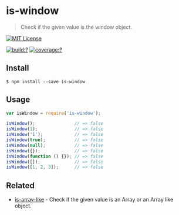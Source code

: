 # is-window

> Check if the given value is the window object.

[![MIT License](https://img.shields.io/badge/license-MIT_License-green.svg?style=flat-square)](https://github.com/bubkoo/is-window/blob/master/LICENSE)


[![build:?](https://img.shields.io/travis/bubkoo/is-window/master.svg?style=flat-square)](https://travis-ci.org/bubkoo/is-window)
[![coverage:?](https://img.shields.io/coveralls/bubkoo/is-window/master.svg?style=flat-square)](https://coveralls.io/github/bubkoo/is-window)


## Install

```
$ npm install --save is-window 
```


## Usage

```js
var isWindow = require('is-window');

isWindow();               // => false
isWindow(1);              // => false
isWindow('1');            // => false
isWindow(true);           // => false
isWindow(null);           // => false
isWindow({});             // => false
isWindow(function () {}); // => false
isWindow([]);             // => false
isWindow([1, 2, 3]);      // => false
```

## Related

- [is-array-like](https://github.com/bubkoo/is-array-like) - Check if the given value is an Array or an Array like object.
